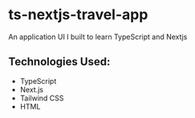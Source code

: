 # ts-nextjs-travel-app
An application UI I built to learn TypeScript and Nextjs

## Technologies Used:
* TypeScript
* Next.js
* Tailwind CSS
* HTML
